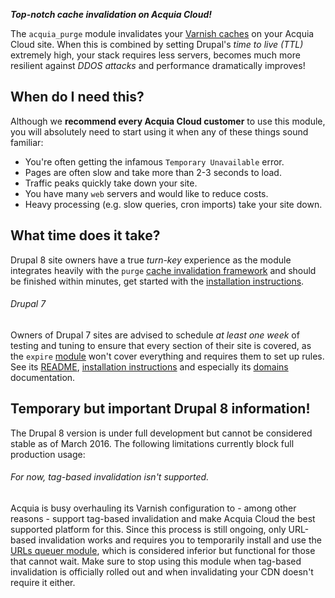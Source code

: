 [//]: # ( clear&&curl -s -F input_files[]=@PROJECTPAGE.md -F from=markdown -F to=html http://c.docverter.com/convert|tail -n+11|head -n-2|sed 's/\&#39;/\"/g'|sed 's/\&amp;/\&/g'|sed 's/\&quot;/\"/g' )
[//]: # ( curl -s -F input_files[]=@PROJECTPAGE.md -F from=markdown -F to=pdf http://c.docverter.com/convert>PROJECTPAGE.pdf )

**_Top-notch cache invalidation on Acquia Cloud!_**

The ``acquia_purge`` module invalidates your
[Varnish caches](https://www.varnish-cache.org/about) on your Acquia Cloud site.
When this is combined by setting Drupal's _time to live (TTL)_ extremely high,
your stack requires less servers, becomes much more resilient against _DDOS
attacks_ and performance dramatically improves!

## When do I need this?
Although we **recommend every Acquia Cloud customer** to use this module, you
will absolutely need to start using it when any of these things sound familiar:

* You're often getting the infamous ``Temporary Unavailable`` error.
* Pages are often slow and take more than 2-3 seconds to load.
* Traffic peaks quickly take down your site.
* You have many ``web`` servers and would like to reduce costs.
* Heavy processing (e.g. slow queries, cron imports) take your site down.

## What time does it take?
Drupal 8 site owners have a true _turn-key_ experience as the module integrates
heavily with the ``purge`` [cache invalidation framework](https://www.drupal.org/project/purge)
and should be finished within minutes, get started with the
[installation instructions](http://cgit.drupalcode.org/acquia_purge/plain/INSTALL.md).

###### Drupal 7
Owners of Drupal 7 sites are advised to schedule _at least one week_ of testing
and tuning to ensure that every section of their site is covered, as the
``expire`` [module](https://www.drupal.org/project/expire) won't cover
everything and requires them to set up rules. See its
[README](http://cgit.drupalcode.org/acquia_purge/plain/README.md?h=7.x-1.x),
[installation instructions](http://cgit.drupalcode.org/acquia_purge/plain/INSTALL.md?h=7.x-1.x)
and especially its
[domains](http://cgit.drupalcode.org/acquia_purge/plain/DOMAINS.md?h=7.x-1.x)
documentation.

## Temporary but important Drupal 8 information!
The Drupal 8 version is under full development but cannot be considered stable
as of March 2016. The following limitations currently block full production
usage:

###### For now, tag-based invalidation isn't supported.
Acquia is busy overhauling its Varnish configuration to - among other reasons -
support tag-based invalidation and make Acquia Cloud the best supported platform
for this. Since this process is still ongoing, only URL-based invalidation works
and requires you to temporarily install and use the
[URLs queuer module](https://www.drupal.org/project/purge_queuer_url), which is
considered inferior but functional for those that cannot wait. Make sure to stop
using this module when tag-based invalidation is officially rolled out and when
invalidating your CDN doesn't require it either.
